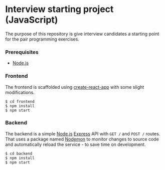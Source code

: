 # Interview starting project (JavaScript)

The purpose of this repository is give interview candidates a starting point for the pair programming exercises. 

### Prerequisites
- [Node.js](https://nodejs.org/en/)

### Frontend
The frontend is scaffolded using [create-react-app](https://github.com/facebook/create-react-app) with some slight modifications.

```
$ cd frontend
$ npm install
$ npm start
```

### Backend
The backend is a simple [Node.js](https://nodejs.org/en/) [Express](https://expressjs.com/) API with `GET /` and `POST /` routes. That uses a package named [Nodemon](https://nodemon.io/) to monitor changes to source code and automatically reload the service - to save time on development.

```
$ cd backend
$ npm install
$ npm start
```

